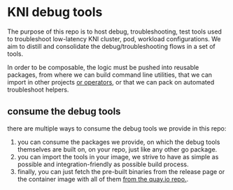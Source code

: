 # KNI debug tools

The purpose of this repo is to host debug, troubleshooting, test tools used to troubleshoot low-latency KNI cluster, pod, workload configurations.
We aim to distill and consolidate the debug/troubleshooting flows in a set of tools.

In order to be composable, the logic must be pushed into reusable packages, from where we can build command line utilities, that
we can import in other projects [or operators](https://github.com/openshift-kni/performance-addon-operators/), or that we can pack on automated
troubleshoot helpers.

## consume the debug tools

there are multiple ways to consume the debug tools we provide in this repo:

1. you can consume the packages we provide, on which the debug tools themselves are built on, on your repo, just like any other go package.
2. you can import the tools in your image, we strive to have as simple as possible and integration-friendly as possible build process.
3. finally, you can just fetch the pre-built binaries from the release page or the container image with all of them [from the quay.io repo.](https://quay.io/openshift-kni).
